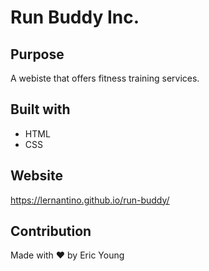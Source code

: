 # Run Buddy Inc.

## Purpose
A webiste that offers fitness training services.

## Built with
* HTML
* CSS

## Website
https://lernantino.github.io/run-buddy/

## Contribution
Made with ❤️ by Eric Young
